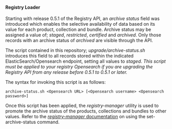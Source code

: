 #### Registry Loader

Starting with release 0.5.1 of the Registry API, an _archive status_ field was introduced which enables the selective 
availability of data based on its value for each product, collection and bundle. Archive status may be assigned a value of; 
_staged_, _restricted_, _certified_ and _archived_. Only those records with an archive status of _archived_ are visible 
through the API.

The script contained in this repository; _upgrade/archive-status.sh_ introduces this field to all records stored within
the indicated ElasticSearch/Opensearch endpoint, setting all values to _staged_. *This script must be applied to your registry 
Opensearch if you are upgrading the Registry API from any release before 0.5.1 to 0.5.1 or later.*

The syntax for invoking this script is as follows:

```archive-status.sh <Opensearch URL> [<Opensearch username> <Opensearch password>]```

Once this script has been applied, the _registry-manager_ utility is used to promote the archive status of the 
products, collections and bundles to other values. Refer to the 
[_registry-manager_ documentation](https://nasa-pds.github.io/pds-registry-app/operate/reg-manager.html#ArchiveStatus) 
on using the set-archive-status command.
